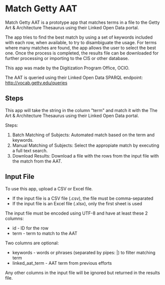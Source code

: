 # Match Getty AAT

Match Getty AAT is a prototype app that matches terms in a file to the Getty Art & Architecture Thesaurus using their Linked Open Data portal.

The app tries to find the best match by using a set of keywords included with each row, when available, to try to disambiguate the usage. For terms where many matches are found, the app allows the user to select the best one. Once the process is completed, the results file can be downloaded for further processing or importing to the CIS or other database.

This app was made by the Digitization Program Office, OCIO.

The AAT is queried using their Linked Open Data SPARQL endpoint: http://vocab.getty.edu/queries

## Steps

This app will take the string in the column "term" and match it with the The Art & Architecture Thesaurus using their Linked Open Data portal.

Steps:

1. Batch Matching of Subjects: Automated match based on the term and keywords.
1. Manual Matching of Subjects: Select the appropiate match by executing a full text search.
1. Download Results: Download a file with the rows from the input file with the match from the AAT.

## Input File

To use this app, upload a CSV or Excel file.

 * If the input file is a CSV file (.csv), the file must be comma-separated
 * If the input file is an Excel file (.xlsx), only the first sheet is used

The input file must be encoded using UTF-8 and have at least these 2 columns:

 * id - ID for the row
 * term - term to match to the AAT

Two columns are optional:

 * keywords - words or phrases (separated by pipes: |) to filter matching term
 * linked_aat_term - AAT term from previous efforts

Any other columns in the input file will be ignored but returned in the results file.
